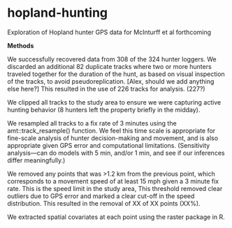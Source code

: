 # hopland-hunting
Exploration of Hopland hunter GPS data for McInturff et al forthcoming

**Methods**

We successfully recovered data from 308 of the 324 hunter loggers. We discarded an additional 82 duplicate tracks where two or more hunters traveled together for the duration of the hunt, as based on visual inspection of the tracks, to avoid pseudoreplication. [Alex, should we add anything else here?] This resulted in the use of 226 tracks for analysis. (227?)

We clipped all tracks to the study area to ensure we were capturing active hunting behavior (8 hunters left the property briefly in the midday).

We resampled all tracks to a fix rate of 3 minutes using the amt::track_resample() function. We feel this time scale is appropriate for fine-scale analysis of hunter decision-making and movement, and is also appropriate given GPS error and computational limitations. (Sensitivity analysis—can do models with 5 min, and/or 1 min, and see if our inferences differ meaningfully.)

We removed any points that was >1.2 km from the previous point, which corresponds to a movement speed of at least 15 mph given a 3 minute fix rate. This is the speed limit in the study area,  This threshold removed clear outliers due to GPS error and marked a clear cut-off in the speed distribution. This resulted in the removal of XX of XX points (XX%). 

We extracted spatial covariates at each point using the raster package in R.
